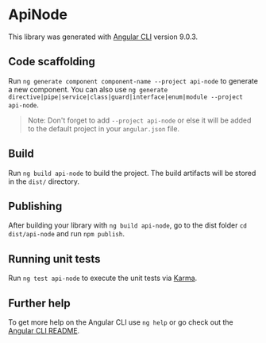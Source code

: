 # ApiNode

This library was generated with [Angular CLI](https://github.com/angular/angular-cli) version 9.0.3.

## Code scaffolding

Run `ng generate component component-name --project api-node` to generate a new component. You can also use `ng generate directive|pipe|service|class|guard|interface|enum|module --project api-node`.
> Note: Don't forget to add `--project api-node` or else it will be added to the default project in your `angular.json` file. 

## Build

Run `ng build api-node` to build the project. The build artifacts will be stored in the `dist/` directory.

## Publishing

After building your library with `ng build api-node`, go to the dist folder `cd dist/api-node` and run `npm publish`.

## Running unit tests

Run `ng test api-node` to execute the unit tests via [Karma](https://karma-runner.github.io).

## Further help

To get more help on the Angular CLI use `ng help` or go check out the [Angular CLI README](https://github.com/angular/angular-cli/blob/master/README.md).
